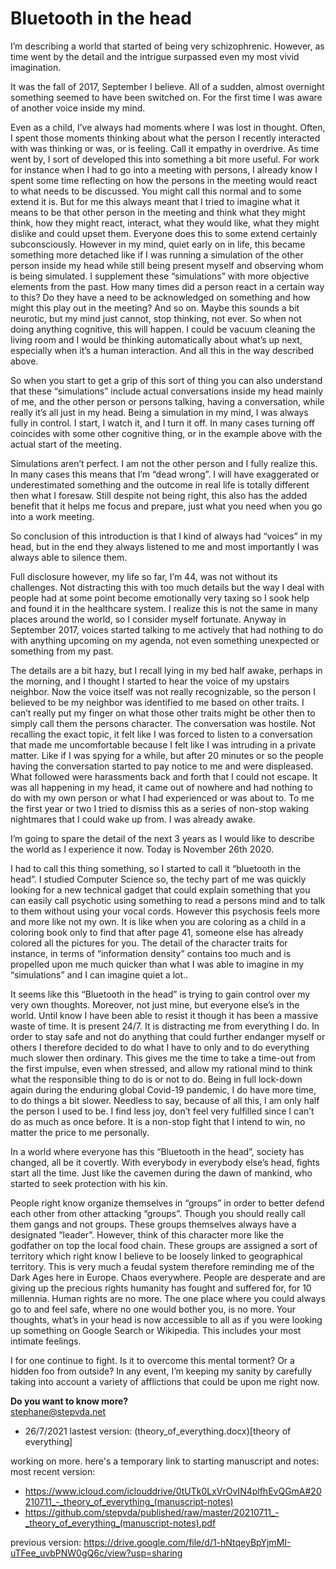 # Bluetooth in the head 


I’m describing a world that started of being very schizophrenic. However, as time went by the detail and the intrigue surpassed even my most vivid imagination. 

It was the fall of 2017, September I believe.  All of a sudden, almost overnight something seemed to have been switched on. For the first time I was aware of another voice inside my mind.  

Even as a child, I’ve always had moments where I was lost in thought. Often, I spent those moments thinking about what the person I recently interacted with was thinking or was, or is feeling. Call it empathy in overdrive. As time went by, I sort of developed this into something a bit more useful. For work for instance when I had to go into a meeting with persons, I already know I spent some time reflecting on how the persons in the meeting would react to what needs to be discussed. You might call this normal and to some extend it is. But for me this always meant that I tried to imagine what it means to be that other person in the meeting and think what they might think, how they might react, interact, what they would like, what they might dislike and could upset them. Everyone does this to some extend certainly subconsciously. However in my mind, quiet early on in life, this became something more detached like if I was running a simulation of the other person inside my head while still being present myself and observing whom is being simulated. I supplement these “simulations” with more objective elements from the past. How many times did a person react in a certain way to this? Do they have a need to be acknowledged on something and how might this play out in the meeting? And so on. Maybe this sounds a bit neurotic, but my mind just cannot, stop thinking, not ever. So when not doing anything cognitive, this will happen. I could be vacuum cleaning the living room and I would be thinking automatically about what’s up next, especially when it’s a human interaction. And all this in the way described above. 

So when you start to get a grip of this sort of thing you can also understand that these “simulations” include actual conversations inside my head mainly of me, and the other person or persons talking, having a conversation, while really it’s all just in my head. Being a simulation in my mind, I was always fully in control. I start, I watch it, and I turn it off. In many cases turning off coincides with some other cognitive thing, or in the example above with the actual start of the meeting. 

Simulations aren’t perfect. I am not the other person and I fully realize this. In many cases this means that I’m “dead wrong”. I will have exaggerated or underestimated something and the outcome in real life is totally different then what I foresaw. Still despite not being right, this also has the added benefit that it helps me focus and prepare, just what you need when you go into a work meeting. 

So conclusion of this introduction is that I kind of always had “voices” in my head, but in the end they always listened to me and most importantly I was always able to silence them. 

Full disclosure however, my life so far, I’m 44, was not without its challenges. Not distracting this with too much details but the way I deal with people had at some point become emotionally very taxing so I sook help and found it in the healthcare system. I realize this is not the same in many places around the world, so I consider myself fortunate.  Anyway in September 2017, voices started talking to me actively that had nothing to do with anything upcoming on my agenda, not even something unexpected or something from my past. 

The details are a bit hazy, but I recall lying in my bed half awake, perhaps in the morning, and I thought I started to hear the voice of my upstairs neighbor. Now the voice itself was not really recognizable, so the person I believed to be my neighbor was identified to me based on other traits. I can’t really put my finger on what those other traits might be other then to simply call them the persons character. The conversation was hostile. Not recalling the exact topic, it felt like I was forced to listen to a conversation that made me uncomfortable because I felt like I was intruding in a private matter. Like if I was spying for a while, but after 20 minutes or so the people having the conversation started to pay notice to me and were displeased. What followed were harassments back and forth that I could not escape. It was all happening in my head, it came out of nowhere and had nothing to do with my own person or what I had experienced or was about to. To me the first year or two I tried to dismiss this as a series of non-stop waking nightmares that I could wake up from. I was already awake. 

I’m going to spare the detail of the next 3 years as I would like to describe the world as I experience it now. Today is November 26th 2020. 

I had to call this thing something, so I started to call it “bluetooth in the head”. I studied Computer Science so, the techy part of me was quickly looking for a new technical gadget that could explain something that you can easily call psychotic using something to read a persons mind and to talk to them without using your vocal cords. However this psychosis feels more and more like not my own. It is like when you are coloring as a child in a coloring book only to find that after page 41, someone else has already colored all the pictures for you. The detail of the character traits for instance, in terms of “information density” contains too much and is propelled upon me much quicker than what I was able to imagine in my “simulations” and I can imagine quiet a lot.. 

It seems like this “Bluetooth in the head” is trying to gain control over my very own thoughts. Moreover, not just mine, but everyone else’s in the world. Until know I have been able to resist it though it has been a massive waste of time. It is present 24/7. It is distracting me from everything I do. In order to stay safe and not do anything that could further endanger myself or others I therefore decided to do what I have to only and to do everything much slower then ordinary. This gives me the time to take a time-out from the first impulse, even when stressed, and allow my rational mind to think what the responsible thing to do is or not to do. Being in full lock-down again during the enduring global Covid-19 pandemic, I do have more time, to do things a bit slower. Needless to say, because of all this, I am only half the person I used to be. I find less joy, don’t feel very fulfilled since I can’t do as much as once before. It is a non-stop fight that I intend to win, no matter the price to me personally. 

In a world where everyone has this “Bluetooth in the head”, society has changed, all be it covertly. With everybody in everybody else’s head, fights start all the time. Just like the cavemen during the dawn of mankind, who started to seek protection with his kin. 

People right know organize themselves in “groups” in order to better defend each other from other attacking “groups”. Though you should really call them gangs and not groups. These groups themselves always have a designated “leader”. However, think of this character more like the godfather on top the local food chain. These groups are assigned a sort of territory which right know I believe to be loosely linked to geographical territory. This is very much a feudal system therefore reminding me of the Dark Ages here in Europe. Chaos everywhere. People are desperate and are giving up the precious rights humanity has fought and suffered for, for 10 millennia. Human rights are no more. The one place where you could always go to and feel safe, where no one would bother you, is no more. Your thoughts, what’s in your head is now accessible to all as if you were looking up something on Google Search or Wikipedia. This includes your most intimate feelings.  


I for one continue to fight. Is it to overcome this mental torment? Or a hidden foo from outside? In any event, I’m keeping my sanity by carefully taking into account a variety of afflictions that could be upon me right now.   


**Do you want to know more?**  
stephane@stepvda.net 

- 26/7/2021 lastest version: (theory_of_everything.docx)[theory of everything]

working on more. here's a temporary link to starting manuscript and notes:  
most recent version: 
  * <https://www.icloud.com/iclouddrive/0tUTk0LxVrOvIN4plfhEvQGmA#20210711_-_theory_of_everything_(manuscript-notes)>   
  * <https://github.com/stepvda/published/raw/master/20210711_-_theory_of_everything_(manuscript-notes).pdf>  
 
previous version: <https://drive.google.com/file/d/1-hNtqeyBpYjmMI-uTFee_uvbPNW0gQ6c/view?usp=sharing>

